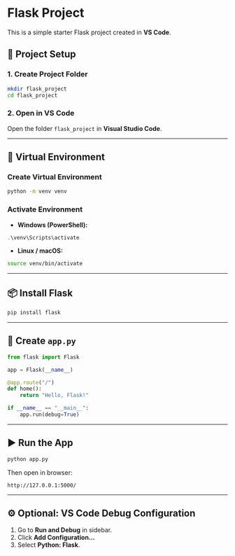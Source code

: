 # Flask Project

This is a simple starter Flask project created in **VS Code**.

## 📂 Project Setup

### 1. Create Project Folder
```bash
mkdir flask_project
cd flask_project
```

### 2. Open in VS Code
Open the folder `flask_project` in **Visual Studio Code**.

---

## 🐍 Virtual Environment

### Create Virtual Environment
```bash
python -m venv venv
```

### Activate Environment
- **Windows (PowerShell):**
```powershell
.\venv\Scripts\activate
```

- **Linux / macOS:**
```bash
source venv/bin/activate
```

---

## 📦 Install Flask

```bash
pip install flask
```

---

## 📝 Create `app.py`

```python
from flask import Flask

app = Flask(__name__)

@app.route("/")
def home():
    return "Hello, Flask!"

if __name__ == "__main__":
    app.run(debug=True)
```

---

## ▶ Run the App

```bash
python app.py
```

Then open in browser:
```
http://127.0.0.1:5000/
```

---

## ⚙ Optional: VS Code Debug Configuration
1. Go to **Run and Debug** in sidebar.
2. Click **Add Configuration...**
3. Select **Python: Flask**.
